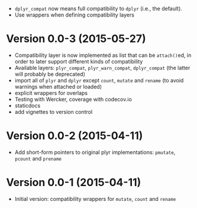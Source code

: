 - `dplyr_compat` now means full compatibility to `dplyr` (i.e., the default).
- Use wrappers when defining compatibility layers

Version 0.0-3 (2015-05-27)
===

- Compatibility layer is now implemented as list that can be `attach()`ed, in order to later support different kinds of compatibility
- Available layers: `plyr_compat`, `plyr_warn_compat`, `dplyr_compat` (the latter will probably be deprecated)
- import all of `plyr` and `dplyr` except `count`, `mutate` and `rename` (to avoid warnings when attached or loaded)
- explicit wrappers for overlaps
- Testing with Wercker, coverage with codecov.io
- staticdocs
- add vignettes to version control


Version 0.0-2 (2015-04-11)
===

- Add short-form pointers to original plyr implementations: `pmutate`, `pcount` and `prename`


Version 0.0-1 (2015-04-11)
===

- Initial version: compatibility wrappers for `mutate`, `count` and `rename`
